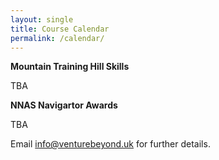 ```yaml
---
layout: single
title: Course Calendar
permalink: /calendar/
---
```


**Mountain Training Hill Skills**

TBA

**NNAS Navigartor Awards**

TBA

Email [info@venturebeyond.uk](mailto:info@venturebeyond.uk) for further details.
